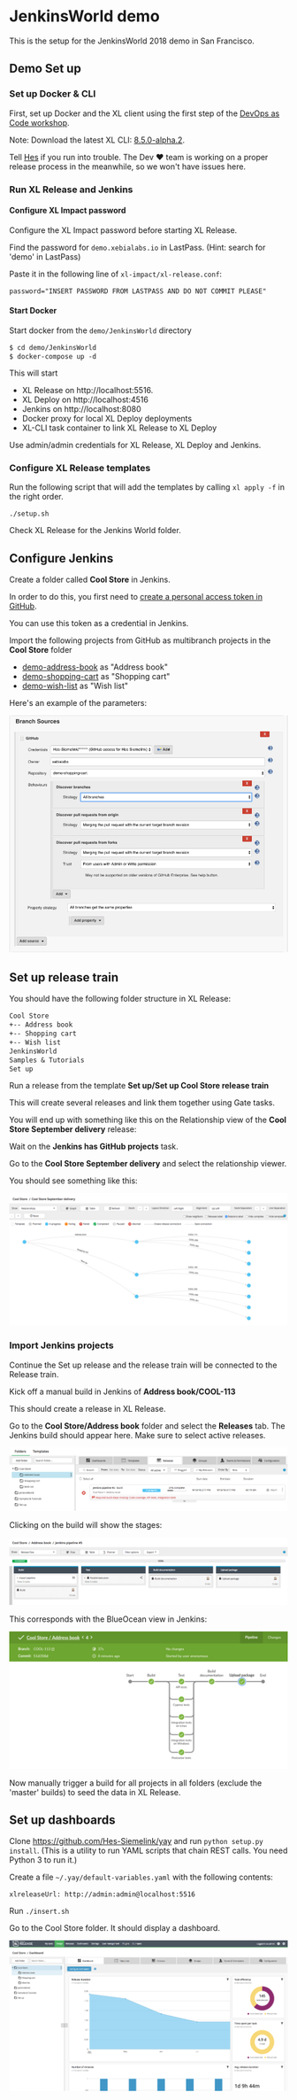 # JenkinsWorld demo

This is the setup for the JenkinsWorld 2018 demo in San Francisco.

## Demo Set up

### Set up Docker & CLI

First, set up Docker and the XL client using the first step of the [DevOps as Code workshop](https://github.com/xebialabs/devops-as-code-demo/tree/workshop-1/workshop).

Note: Download the latest XL CLI: [8.5.0-alpha.2](https://s3.amazonaws.com/xl-cli/bin/8.5.0-alpha.2/darwin-amd64/xl). 

Tell [Hes](mailto:hsiemelink@xebialabs.com) if you run into trouble. The Dev ♥︎ team is working on a proper release process in the meanwhile, so we won't have issues here.

### Run XL Release and Jenkins

#### Configure XL Impact password

Configure the XL Impact password before starting XL Release.

Find the password for `demo.xebialabs.io` in LastPass. (Hint: search for 'demo' in LastPass)

Paste it in the following line of `xl-impact/xl-release.conf`:

    password="INSERT PASSWORD FROM LASTPASS AND DO NOT COMMIT PLEASE"

#### Start Docker
Start docker from the `demo/JenkinsWorld` directory

    $ cd demo/JenkinsWorld
    $ docker-compose up -d

This will start

* XL Release on http://localhost:5516.
* XL Deploy on http://localhost:4516
* Jenkins on http://localhost:8080
* Docker proxy for local XL Deploy deployments
* XL-CLI task container to link XL Release to XL Deploy

Use admin/admin credentials for XL Release, XL Deploy and Jenkins.

### Configure XL Release templates

Run the following script that will add the templates by calling `xl apply -f` in the right order.

    ./setup.sh

Check XL Release for the Jenkins World folder.

## Configure Jenkins

Create a folder called **Cool Store** in Jenkins.

In order to do this, you first need to [create a personal access token in GitHub](https://github.com/settings/tokens).

You can use this token as a credential in Jenkins.

Import the following projects from GitHub as multibranch projects in the **Cool Store** folder

* [demo-address-book](https://github.com/xebialabs/demo-address-book) as "Address book"
* [demo-shopping-cart](https://github.com/xebialabs/demo-shopping-cart) as "Shopping cart"
* [demo-wish-list](https://github.com/xebialabs/demo-wish-list) as "Wish list"

Here's an example of the parameters:

![Jenkins Branch Source](doc/jenkins-branch-source.png)

## Set up release train

You should have the following folder structure in XL Release:

    Cool Store
    +-- Address book
    +-- Shopping cart
    +-- Wish list
    JenkinsWorld
    Samples & Tutorials
    Set up

Run a release from the template **Set up/Set up Cool Store release train**

This will create several releases and link them together using Gate tasks.

You will end up with something like this on the Relationship view of the **Cool Store September delivery** release:

Wait on the **Jenkins has GitHub projects** task.

Go to the **Cool Store September delivery** and select the relationship viewer. 

You should see something like this:

![Jenkins Branch Source](doc/cool-store-relations-up-to-features.png)


### Import Jenkins projects

Continue the Set up release and the release train will be connected to the Release train.

Kick off a manual build in Jenkins of **Address book/COOL-113**

This should create a release in XL Release.

Go to the **Cool Store/Address book** folder and select the **Releases** tab. The Jenkins build should appear here. Make sure to select active releases.

![Jenkins Branch Source](doc/jenkins-build-running.png)

Clicking on the build will show the stages:

![Shadow pipelin in XL Release](doc/jenkins-shadow-pipeline.png)

This corresponds with the BlueOcean view in Jenkins:

![Jenkins Blue Ocean](doc/jenkins-blue-ocean.png)

Now manually trigger a build for all projects in all folders (exclude the 'master' builds) to seed the data in XL Release.

## Set up dashboards

Clone https://github.com/Hes-Siemelink/yay and run `python setup.py install`. (This is a utility to run YAML scripts that chain REST calls. You need Python 3 to run it.)

Create a file `~/.yay/default-variables.yaml` with the following contents:

    xlreleaseUrl: http://admin:admin@localhost:5516
    
Run `./insert.sh`

Go to the Cool Store folder. It should display a dashboard.

![Cool Store dashboard](doc/cool-store-dashboard.png)
